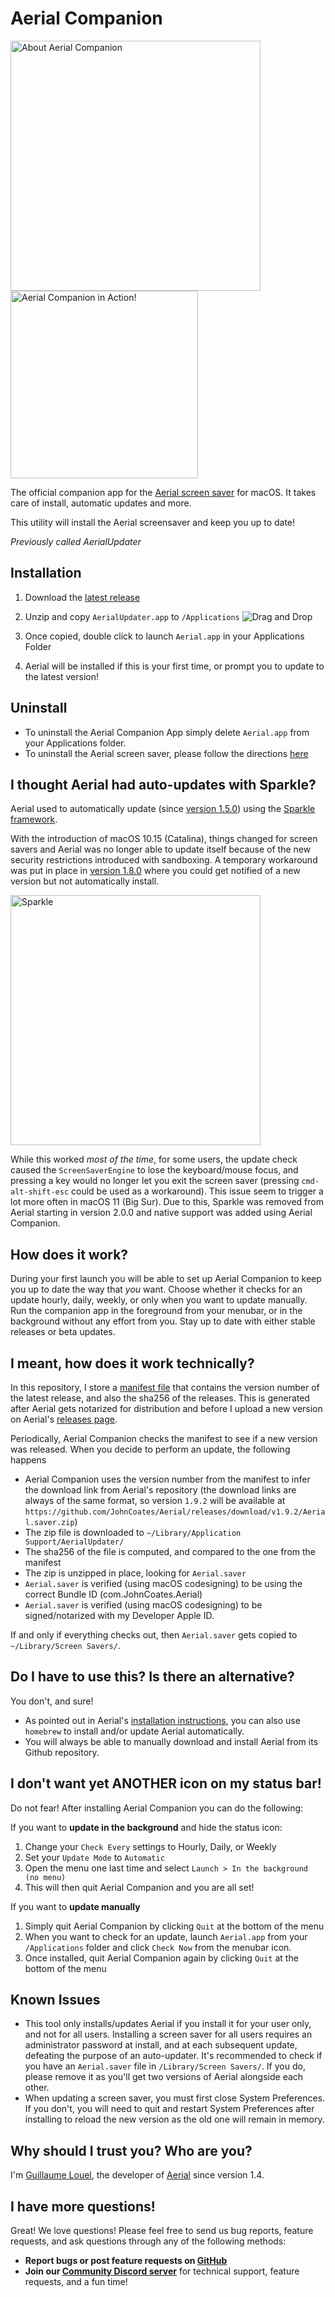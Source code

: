 # Aerial Companion

<img width="400" alt="About Aerial Companion" src="https://user-images.githubusercontent.com/18543749/90840244-7a1a6000-e327-11ea-8e3e-2cddda38cbe4.png"> <img width="300" alt="Aerial Companion in Action!" src="https://user-images.githubusercontent.com/18543749/90840214-65d66300-e327-11ea-937c-6885f1ff1b4c.png">

The official companion app for the [Aerial screen saver](https://github.com/JohnCoates/Aerial/) for macOS. It takes care of install, automatic updates and more.

This utility will install the Aerial screensaver and keep you up to date! 

*Previously called AerialUpdater*

## Installation

1. Download the [latest release](https://github.com/glouel/AerialUpdater/releases)
2. Unzip and copy `AerialUpdater.app` to `/Applications` 
![Drag and Drop](https://user-images.githubusercontent.com/18543749/90923714-24dc5e00-e3bc-11ea-9a24-a650f42ea734.gif)

3. Once copied, double click to launch `Aerial.app` in your Applications Folder 

4. Aerial will be installed if this is your first time, or prompt you to update to the latest version! 

## Uninstall

- To uninstall the Aerial Companion App simply delete `Aerial.app` from your Applications folder. 
- To uninstall the Aerial screen saver, please follow the directions [here](https://github.com/JohnCoates/Aerial/blob/master/Documentation/Installation.md#uninstallation)

## I thought Aerial had auto-updates with Sparkle? 

Aerial used to automatically update (since [version 1.5.0](https://github.com/JohnCoates/Aerial/blob/master/Documentation/ChangeLog.md#150---may-31-2019)) using  the [Sparkle framework](https://sparkle-project.org). 

With the introduction of macOS 10.15 (Catalina), things changed for screen savers and Aerial was no longer able to update itself because of the new security restrictions introduced with sandboxing. A temporary workaround was put in place in [version 1.8.0](https://github.com/JohnCoates/Aerial/blob/master/Documentation/ChangeLog.md#180---february-18-2020) where you could get notified of a new version but not automatically install.

<img width="400" alt="Sparkle" src="https://user-images.githubusercontent.com/37544189/88542800-4e050b00-d017-11ea-8a80-6c9e0ef7b93b.jpg"> 

While this worked *most of the time*, for some users, the update check caused the `ScreenSaverEngine` to lose the keyboard/mouse focus, and pressing a key would no longer let you exit the screen saver (pressing `cmd-alt-shift-esc` could be used as a workaround). This issue seem to trigger a lot more often in macOS 11 (Big Sur). Due to this, Sparkle was removed from Aerial starting in version 2.0.0 and native support was added using Aerial Companion. 

## How does it work? 

During your first launch you will be able to set up Aerial Companion to keep you up to date the way that *you* want. Choose whether it checks for an update hourly, daily, weekly, or only when you want to update manually. Run the companion app in the foreground from your menubar, or in the background without any effort from you. Stay up to date with either stable releases or beta updates. 

## I meant, how does it work technically?

In this repository, I store a [manifest file](https://github.com/glouel/AerialUpdater/blob/main/manifest.json) that contains the version number of the latest release, and also the sha256 of the releases. This is generated after Aerial gets notarized for distribution and before I upload a new version on Aerial's [releases page](https://github.com/JohnCoates/Aerial/releases). 

Periodically, Aerial Companion checks the manifest to see if a new version was released. When you decide to perform an update, the following happens 
- Aerial Companion uses the version number from the manifest to infer the download link from Aerial's repository (the download links are always of the same format, so version `1.9.2` will be available at `https://github.com/JohnCoates/Aerial/releases/download/v1.9.2/Aerial.saver.zip`)
- The zip file is downloaded to `~/Library/Application Support/AerialUpdater/`
- The sha256 of the file is computed, and compared to the one from the manifest
- The zip is unzipped in place, looking for `Aerial.saver`
- `Aerial.saver` is verified (using macOS codesigning) to be using the correct Bundle ID (com.JohnCoates.Aerial)
- `Aerial.saver` is verified (using macOS codesigning) to be signed/notarized with my Developer Apple ID. 

If and only if everything checks out, then `Aerial.saver` gets copied to `~/Library/Screen Savers/`. 

## Do I have to use this? Is there an alternative?

You don't, and sure! 

- As pointed out in Aerial's [installation instructions](https://github.com/JohnCoates/Aerial/blob/master/Documentation/Installation.md), you can also use `homebrew` to install and/or update Aerial automatically.
- You will always be able to manually download and install Aerial from its Github repository.

## I don't want yet ANOTHER icon on my status bar!

Do not fear! After installing Aerial Companion you can do the following:

If you want to **update in the background** and hide the status icon: 
1. Change your `Check Every` settings to Hourly, Daily, or Weekly
2. Set your `Update Mode` to `Automatic`
3. Open the menu one last time and select `Launch > In the background (no menu)` 
4. This will then quit Aerial Companion and you are all set!

If you want to **update manually**
1. Simply quit Aerial Companion by clicking `Quit` at the bottom of the menu 
2. When you want to check for an update, launch `Aerial.app` from your `/Applications` folder and click `Check Now` from the menubar icon. 
3. Once installed, quit Aerial Companion again by clicking `Quit` at the bottom of the menu

## Known Issues

- This tool only installs/updates Aerial if you install it for your user only, and not for all users. Installing a screen saver for all users requires an administrator password at install, and at each subsequent update, defeating the purpose of an auto-updater. It's recommended to check if you have an `Aerial.saver` file in `/Library/Screen Savers/`. If you do, please remove it as you'll get two versions of Aerial alongside each other.  
- When updating a screen saver, you must first close System Preferences. If you don't, you will need to quit and restart System Preferences after installing to reload the new version as the old one will remain in memory. 

## Why should I trust you? Who are you?

I'm [Guillaume Louel](https://github.com/glouel), the developer of [Aerial](https://github.com/JohnCoates/Aerial/) since version 1.4. 

## I have more questions!

Great! We love questions! Please feel free to send us bug reports, feature requests, and ask questions through any of the following methods: 

- **Report bugs or post feature requests on [GitHub](https://github.com/glouel/AerialCompanion/issues)** 
- **Join our [Community Discord server](https://discord.gg/TPuA5WG)** for technical support, feature requests, and a fun time!
